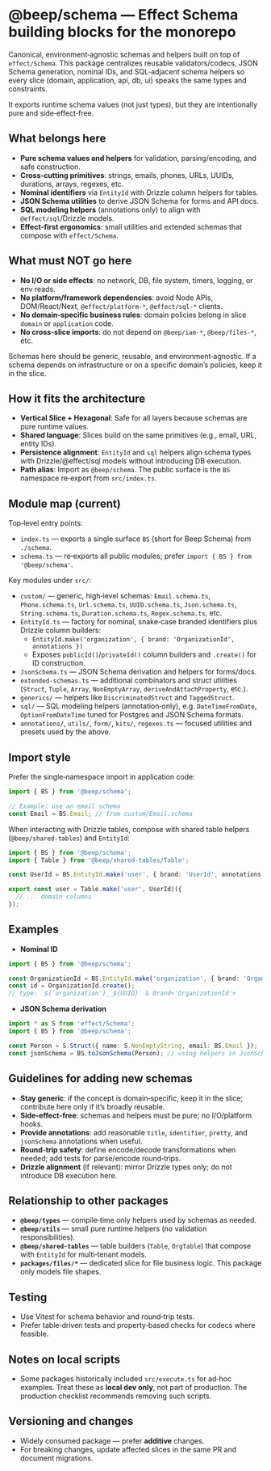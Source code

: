 # @beep/schema — Effect Schema building blocks for the monorepo

Canonical, environment‑agnostic schemas and helpers built on top of `effect/Schema`. This package centralizes
reusable validators/codecs, JSON Schema generation, nominal IDs, and SQL‑adjacent schema helpers so every slice
(domain, application, api, db, ui) speaks the same types and constraints.

It exports runtime schema values (not just types), but they are intentionally pure and side‑effect‑free.


## What belongs here

- **Pure schema values and helpers** for validation, parsing/encoding, and safe construction.
- **Cross‑cutting primitives**: strings, emails, phones, URLs, UUIDs, durations, arrays, regexes, etc.
- **Nominal identifiers** via `EntityId` with Drizzle column helpers for tables.
- **JSON Schema utilities** to derive JSON Schema for forms and API docs.
- **SQL modeling helpers** (annotations only) to align with `@effect/sql`/Drizzle models.
- **Effect‑first ergonomics**: small utilities and extended schemas that compose with `effect/Schema`.


## What must NOT go here

- **No I/O or side effects**: no network, DB, file system, timers, logging, or env reads.
- **No platform/framework dependencies**: avoid Node APIs, DOM/React/Next, `@effect/platform-*`, `@effect/sql-*` clients.
- **No domain‑specific business rules**: domain policies belong in slice `domain` or `application` code.
- **No cross‑slice imports**: do not depend on `@beep/iam-*`, `@beep/files-*`, etc.

Schemas here should be generic, reusable, and environment‑agnostic. If a schema depends on infrastructure or on a
specific domain’s policies, keep it in the slice.


## How it fits the architecture

- **Vertical Slice + Hexagonal**: Safe for all layers because schemas are pure runtime values.
- **Shared language**: Slices build on the same primitives (e.g., email, URL, entity IDs).
- **Persistence alignment**: `EntityId` and `sql` helpers align schema types with Drizzle/@effect/sql models
  without introducing DB execution.
- **Path alias**: Import as `@beep/schema`. The public surface is the `BS` namespace re‑export from `src/index.ts`.


## Module map (current)

Top‑level entry points:
- `index.ts` — exports a single surface `BS` (short for Beep Schema) from `./schema`.
- `schema.ts` — re‑exports all public modules; prefer `import { BS } from '@beep/schema'`.

Key modules under `src/`:
- `custom/` — generic, high‑level schemas: `Email.schema.ts`, `Phone.schema.ts`, `Url.schema.ts`, `UUID.schema.ts`,
  `Json.schema.ts`, `String.schema.ts`, `Duration.schema.ts`, `Regex.schema.ts`, etc.
- `EntityId.ts` — factory for nominal, snake‑case branded identifiers plus Drizzle column builders:
  - `EntityId.make('organization', { brand: 'OrganizationId', annotations })`
  - Exposes `publicId()`/`privateId()` column builders and `.create()` for ID construction.
- `JsonSchema.ts` — JSON Schema derivation and helpers for forms/docs.
- `extended-schemas.ts` — additional combinators and struct utilities (`Struct`, `Tuple`, `Array`, `NonEmptyArray`,
  `deriveAndAttachProperty`, etc.).
- `generics/` — helpers like `DiscriminatedStruct` and `TaggedStruct`.
- `sql/` — SQL modeling helpers (annotation‑only), e.g. `DateTimeFromDate`, `OptionFromDateTime` tuned for Postgres
  and JSON Schema formats.
- `annotations/`, `utils/`, `form/`, `kits/`, `regexes.ts` — focused utilities and presets used by the above.


## Import style

Prefer the single‑namespace import in application code:
```ts
import { BS } from '@beep/schema';

// Example: use an email schema
const Email = BS.Email; // from custom/Email.schema
```

When interacting with Drizzle tables, compose with shared table helpers (`@beep/shared-tables`) and `EntityId`:
```ts
import { BS } from '@beep/schema';
import { Table } from '@beep/shared-tables/Table';

const UserId = BS.EntityId.make('user', { brand: 'UserId', annotations: {} });

export const user = Table.make('user', UserId)({
  // ... domain columns
});
```


## Examples

- **Nominal ID**
```ts
import { BS } from '@beep/schema';

const OrganizationId = BS.EntityId.make('organization', { brand: 'OrganizationId', annotations: {} });
const id = OrganizationId.create();
// type: `${'organization'}__${UUID}` & Brand<'OrganizationId'>
```

- **JSON Schema derivation**
```ts
import * as S from 'effect/Schema';
import { BS } from '@beep/schema';

const Person = S.Struct({ name: S.NonEmptyString, email: BS.Email });
const jsonSchema = BS.toJsonSchema(Person); // using helpers in JsonSchema.ts
```


## Guidelines for adding new schemas

- **Stay generic**: if the concept is domain‑specific, keep it in the slice; contribute here only if it’s broadly reusable.
- **Side‑effect‑free**: schemas and helpers must be pure; no I/O/platform hooks.
- **Provide annotations**: add reasonable `title`, `identifier`, `pretty`, and `jsonSchema` annotations when useful.
- **Round‑trip safety**: define encode/decode transformations when needed; add tests for parse/encode round‑trips.
- **Drizzle alignment** (if relevant): mirror Drizzle types only; do not introduce DB execution here.


## Relationship to other packages

- **`@beep/types`** — compile‑time only helpers used by schemas as needed.
- **`@beep/utils`** — small pure runtime helpers (no validation responsibilities).
- **`@beep/shared-tables`** — table builders (`Table`, `OrgTable`) that compose with `EntityId` for multi‑tenant models.
- **`packages/files/*`** — dedicated slice for file business logic. This package only models file shapes.


## Testing

- Use Vitest for schema behavior and round‑trip tests.
- Prefer table‑driven tests and property‑based checks for codecs where feasible.


## Notes on local scripts

- Some packages historically included `src/execute.ts` for ad‑hoc examples.
  Treat these as **local dev only**, not part of production. The production checklist recommends removing such scripts.


## Versioning and changes

- Widely consumed package — prefer **additive** changes.
- For breaking changes, update affected slices in the same PR and document migrations.
